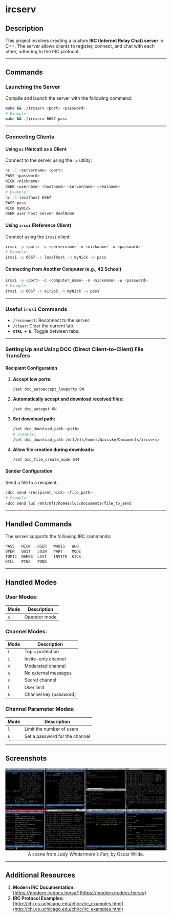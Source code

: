 # **ircserv**

## **Description**  
This project involves creating a custom **IRC (Internet Relay Chat) server** in C++. The server allows clients to register, connect, and chat with each other, adhering to the IRC protocol.

---

## **Commands**

### **Launching the Server**  
Compile and launch the server with the following command:  
```bash
make && ./ircserv <port> <password>
# Example:
make && ./ircserv 6667 pass
```

---

### **Connecting Clients**  
#### **Using `nc` (Netcat) as a Client**  
Connect to the server using the `nc` utility:  
```bash
nc -C <servername> <port>
PASS <password>
NICK <nickname>
USER <username> <hostname> <servername> <realname>
# Example:
nc -C localhost 6667
PASS pass
NICK myNick
USER user host server RealName
```

#### **Using `irssi` (Reference Client)**  
Connect using the `irssi` client:  
```bash
irssi -p <port> -c <servername> -n <nickname> -w <password>
# Example:
irssi -p 6667 -c localhost -n myNick -w pass
```

#### **Connecting from Another Computer (e.g., 42 School)**  
```bash
irssi -p <port> -c <computer_name> -n <nickname> -w <password>
# Example:
irssi -p 6667 -c e1r2p5 -n myNick -w pass
```

---

### **Useful `irssi` Commands**  
- `/reconnect`: Reconnect to the server.  
- `/clear`: Clear the current tab.  
- **`CTRL + N`**: Toggle between tabs.

---

### **Setting Up and Using DCC (Direct Client-to-Client) File Transfers**  
#### **Recipient Configuration**  
1. **Accept low ports:**  
   ```bash
   /set dcc_autoaccept_lowports ON
   ```
2. **Automatically accept and download received files:**  
   ```bash
   /set dcc_autoget ON
   ```
3. **Set download path:**  
   ```bash
   /set dcc_download_path <path>
   # Example:
   /set dcc_download_path /mnt/nfs/homes/daisvke/Documents/ircserv/
   ```
4. **Allow file creation during downloads:**  
   ```bash
   /set dcc_file_create_mode 644
   ```

#### **Sender Configuration**  
Send a file to a recipient:  
```bash
/dcc send <recipient_nick> <file_path>
# Example:
/dcc send luc /mnt/nfs/homes/luc/Documents/file_to_send
```

---

## **Handled Commands**  
The server supports the following IRC commands:  
```
PASS   NICK   USER   WHOIS   WHO  
OPER   QUIT   JOIN   PART    MODE  
TOPIC  NAMES  LIST   INVITE  KICK  
KILL   PING   PONG
```

---

## **Handled Modes**  

### **User Modes:**  
| **Mode** | **Description**        |  
|----------|------------------------|  
| `o`      | Operator mode          |  

### **Channel Modes:**  
| **Mode** | **Description**                     |  
|----------|-------------------------------------|  
| `t`      | Topic protection                    |  
| `i`      | Invite-only channel                 |  
| `m`      | Moderated channel                   |  
| `n`      | No external messages                |  
| `s`      | Secret channel                      |  
| `l`      | User limit                          |  
| `k`      | Channel key (password)              |  

### **Channel Parameter Modes:**  
| **Mode** | **Description**                     |  
|----------|-------------------------------------|  
| `l`      | Limit the number of users           |  
| `k`      | Set a password for the channel      |  

---

## **Screenshots**  
<p align="center">
  <img src="/screenshots/7-clients.png" />
  A scene from <i>Lady Windermere's Fan</i>, by Oscar Wilde.
</p>

---

## **Additional Resources**  
1. **Modern IRC Documentation:**  
   [https://modern.ircdocs.horse/](https://modern.ircdocs.horse/)  
2. **IRC Protocol Examples:**  
   [http://chi.cs.uchicago.edu/chirc/irc_examples.html](http://chi.cs.uchicago.edu/chirc/irc_examples.html)
